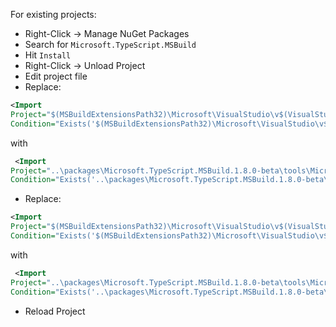 For existing projects:
* Right-Click -> Manage NuGet Packages
* Search for `Microsoft.TypeScript.MSBuild`
* Hit `Install`
* Right-Click -> Unload Project
* Edit project file
* Replace:

 ```XML
 <Import 
Project="$(MSBuildExtensionsPath32)\Microsoft\VisualStudio\v$(VisualStudioVersion)\TypeScript\Microsoft.TypeScript.Default.props"
Condition="Exists('$(MSBuildExtensionsPath32)\Microsoft\VisualStudio\v$(VisualStudioVersion)\TypeScript\Microsoft.TypeScript.Default.props')" />
 ```
 with
 ```XML
  <Import 
Project="..\packages\Microsoft.TypeScript.MSBuild.1.8.0-beta\tools\Microsoft.TypeScript.Default.props"
Condition="Exists('..\packages\Microsoft.TypeScript.MSBuild.1.8.0-beta\tools\Microsoft.TypeScript.Default.props')" />
 ```
* Replace:
 ```XML
 <Import 
Project="$(MSBuildExtensionsPath32)\Microsoft\VisualStudio\v$(VisualStudioVersion)\TypeScript\Microsoft.TypeScript.targets"
Condition="Exists('$(MSBuildExtensionsPath32)\Microsoft\VisualStudio\v$(VisualStudioVersion)\TypeScript\Microsoft.TypeScript.targets')" />

 ```

 with
 ```XML
  <Import 
Project="..\packages\Microsoft.TypeScript.MSBuild.1.8.0-beta\tools\Microsoft.TypeScript.targets" 
Condition="Exists('..\packages\Microsoft.TypeScript.MSBuild.1.8.0-beta\tools\Microsoft.TypeScript.targets')" />
 ```

* Reload Project